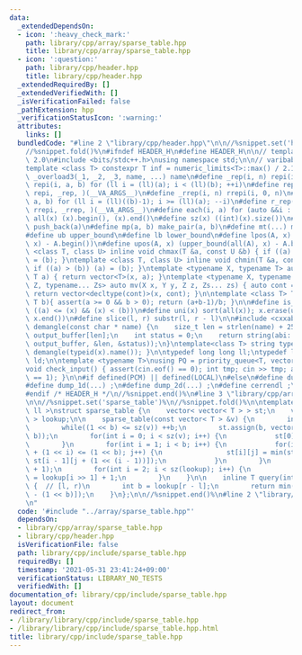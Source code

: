 ```yaml
---
data:
  _extendedDependsOn:
  - icon: ':heavy_check_mark:'
    path: library/cpp/array/sparse_table.hpp
    title: library/cpp/array/sparse_table.hpp
  - icon: ':question:'
    path: library/cpp/header.hpp
    title: library/cpp/header.hpp
  _extendedRequiredBy: []
  _extendedVerifiedWith: []
  _isVerificationFailed: false
  _pathExtension: hpp
  _verificationStatusIcon: ':warning:'
  attributes:
    links: []
  bundledCode: "#line 2 \"library/cpp/header.hpp\"\n\n//%snippet.set('header')%\n\
    //%snippet.fold()%\n#ifndef HEADER_H\n#define HEADER_H\n\n// template version\
    \ 2.0\n#include <bits/stdc++.h>\nusing namespace std;\n\n// varibable settings\n\
    template <class T> constexpr T inf = numeric_limits<T>::max() / 2.1;\n\n#define\
    \ _overload3(_1, _2, _3, name, ...) name\n#define _rep(i, n) repi(i, 0, n)\n#define\
    \ repi(i, a, b) for (ll i = (ll)(a); i < (ll)(b); ++i)\n#define rep(...) _overload3(__VA_ARGS__,\
    \ repi, _rep, )(__VA_ARGS__)\n#define _rrep(i, n) rrepi(i, 0, n)\n#define rrepi(i,\
    \ a, b) for (ll i = (ll)((b)-1); i >= (ll)(a); --i)\n#define r_rep(...) _overload3(__VA_ARGS__,\
    \ rrepi, _rrep, )(__VA_ARGS__)\n#define each(i, a) for (auto &&i : a)\n#define\
    \ all(x) (x).begin(), (x).end()\n#define sz(x) ((int)(x).size())\n#define pb(a)\
    \ push_back(a)\n#define mp(a, b) make_pair(a, b)\n#define mt(...) make_tuple(__VA_ARGS__)\n\
    #define ub upper_bound\n#define lb lower_bound\n#define lpos(A, x) (lower_bound(all(A),\
    \ x) - A.begin())\n#define upos(A, x) (upper_bound(all(A), x) - A.begin())\ntemplate\
    \ <class T, class U> inline void chmax(T &a, const U &b) { if ((a) < (b)) (a)\
    \ = (b); }\ntemplate <class T, class U> inline void chmin(T &a, const U &b) {\
    \ if ((a) > (b)) (a) = (b); }\ntemplate <typename X, typename T> auto mv(X x,\
    \ T a) { return vector<T>(x, a); }\ntemplate <typename X, typename Y, typename\
    \ Z, typename... Zs> auto mv(X x, Y y, Z z, Zs... zs) { auto cont = mv(y, z, zs...);\
    \ return vector<decltype(cont)>(x, cont); }\n\ntemplate <class T> T cdiv(T a,\
    \ T b){ assert(a >= 0 && b > 0); return (a+b-1)/b; }\n\n#define is_in(x, a, b)\
    \ ((a) <= (x) && (x) < (b))\n#define uni(x) sort(all(x)); x.erase(unique(all(x)),\
    \ x.end())\n#define slice(l, r) substr(l, r - l)\n\n#include <cxxabi.h>\nstring\
    \ demangle(const char * name) {\n    size_t len = strlen(name) + 256;\n    char\
    \ output_buffer[len];\n    int status = 0;\n    return string(abi::__cxa_demangle(name,\
    \ output_buffer, &len, &status));\n}\ntemplate<class T> string type(T x){ return\
    \ demangle(typeid(x).name()); }\n\ntypedef long long ll;\ntypedef long double\
    \ ld;\n\ntemplate <typename T>\nusing PQ = priority_queue<T, vector<T>, greater<T>>;\n\
    void check_input() { assert(cin.eof() == 0); int tmp; cin >> tmp; assert(cin.eof()\
    \ == 1); }\n\n#if defined(PCM) || defined(LOCAL)\n#else\n#define dump(...) ;\n\
    #define dump_1d(...) ;\n#define dump_2d(...) ;\n#define cerrendl ;\n#endif\n\n\
    #endif /* HEADER_H */\n//%snippet.end()%\n#line 3 \"library/cpp/array/sparse_table.hpp\"\
    \n\n//%snippet.set('sparse_table')%\n//%snippet.fold()%\n\ntemplate< class T =\
    \ ll >\nstruct sparse_table {\n    vector< vector< T > > st;\n    vector< int\
    \ > lookup;\n\n    sparse_table(const vector< T > &v) {\n        int b = 0;\n\
    \        while((1 << b) <= sz(v)) ++b;\n        st.assign(b, vector< T >(1 <<\
    \ b));\n        for(int i = 0; i < sz(v); i++) {\n            st[0][i] = v[i];\n\
    \        }\n        for(int i = 1; i < b; i++) {\n            for(int j = 0; j\
    \ + (1 << i) <= (1 << b); j++) {\n                st[i][j] = min(st[i - 1][j],\
    \ st[i - 1][j + (1 << (i - 1))]);\n            }\n        }\n        lookup.resize(v.size()\
    \ + 1);\n        for(int i = 2; i < sz(lookup); i++) {\n            lookup[i]\
    \ = lookup[i >> 1] + 1;\n        }\n    }\n\n    inline T query(int l, int r)\
    \ {  // [l, r)\n        int b = lookup[r - l];\n        return min(st[b][l], st[b][r\
    \ - (1 << b)]);\n    }\n};\n\n//%snippet.end()%\n#line 2 \"library/cpp/include/sparse_table.hpp\"\
    \n"
  code: '#include "../array/sparse_table.hpp"'
  dependsOn:
  - library/cpp/array/sparse_table.hpp
  - library/cpp/header.hpp
  isVerificationFile: false
  path: library/cpp/include/sparse_table.hpp
  requiredBy: []
  timestamp: '2021-05-31 23:41:24+09:00'
  verificationStatus: LIBRARY_NO_TESTS
  verifiedWith: []
documentation_of: library/cpp/include/sparse_table.hpp
layout: document
redirect_from:
- /library/library/cpp/include/sparse_table.hpp
- /library/library/cpp/include/sparse_table.hpp.html
title: library/cpp/include/sparse_table.hpp
---
```

